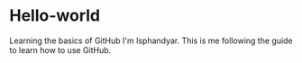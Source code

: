 # Hello-world
Learning the basics of GitHub 
I'm Isphandyar. This is me following the guide to learn how to use GitHub. 
